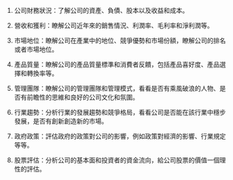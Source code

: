 

1. 公司財務狀況：了解公司的資產、負債、股本以及收益和成本。

2. 營收和獲利：瞭解公司近年來的銷售情況、利潤率、毛利率和淨利潤等。

3. 市場地位：瞭解公司在產業中的地位、競爭優勢和市場份額，瞭解公司的排名或者市場地位。

4. 產品質量：瞭解公司的產品質量標準和消費者反饋，包括產品喜好度、產品選擇和轉換率等。

5. 管理團隊：瞭解公司的管理團隊和管理模式，看看是否有乘風破浪的人物、是否有前瞻性的思維和良好的公司文化和氛圍。

6. 行業趨勢：分析行業的發展趨勢和競爭格局，看看公司是否能在該行業中穩步發展，是否有創新創造新的市場。

7. 政府政策：評估政府的政策對公司的影響，例如政策對經濟的影響、行業規定等等。

8. 股票評估：分析公司的基本面和投資者的資金流向，給公司股票的價值一個理性的評估。